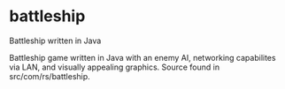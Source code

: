 # battleship
Battleship written in Java

Battleship game written in Java with an enemy AI, networking capabilites via LAN, and visually appealing graphics. Source found in src/com/rs/battleship.
